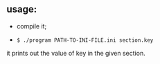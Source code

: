 ## usage:

- compile it;

- `$ ./program PATH-TO-INI-FILE.ini section.key`

it prints out the value of key in the given section.
